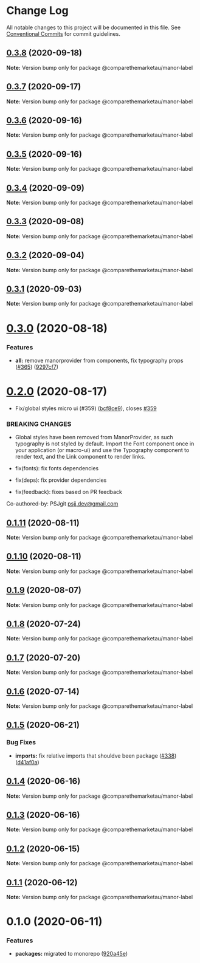 # Change Log

All notable changes to this project will be documented in this file.
See [Conventional Commits](https://conventionalcommits.org) for commit guidelines.

## [0.3.8](https://github.com/comparethemarketau/manor-react/compare/@comparethemarketau/manor-label@0.3.7...@comparethemarketau/manor-label@0.3.8) (2020-09-18)

**Note:** Version bump only for package @comparethemarketau/manor-label





## [0.3.7](https://github.com/comparethemarketau/manor-react/compare/@comparethemarketau/manor-label@0.3.6...@comparethemarketau/manor-label@0.3.7) (2020-09-17)

**Note:** Version bump only for package @comparethemarketau/manor-label





## [0.3.6](https://github.com/comparethemarketau/manor-react/compare/@comparethemarketau/manor-label@0.3.5...@comparethemarketau/manor-label@0.3.6) (2020-09-16)

**Note:** Version bump only for package @comparethemarketau/manor-label





## [0.3.5](https://github.com/comparethemarketau/manor-react/compare/@comparethemarketau/manor-label@0.3.4...@comparethemarketau/manor-label@0.3.5) (2020-09-16)

**Note:** Version bump only for package @comparethemarketau/manor-label





## [0.3.4](https://github.com/comparethemarketau/manor-react/compare/@comparethemarketau/manor-label@0.3.3...@comparethemarketau/manor-label@0.3.4) (2020-09-09)

**Note:** Version bump only for package @comparethemarketau/manor-label





## [0.3.3](https://github.com/comparethemarketau/manor-react/compare/@comparethemarketau/manor-label@0.3.2...@comparethemarketau/manor-label@0.3.3) (2020-09-08)

**Note:** Version bump only for package @comparethemarketau/manor-label





## [0.3.2](https://github.com/comparethemarketau/manor-react/compare/@comparethemarketau/manor-label@0.3.1...@comparethemarketau/manor-label@0.3.2) (2020-09-04)

**Note:** Version bump only for package @comparethemarketau/manor-label





## [0.3.1](https://github.com/comparethemarketau/manor-react/compare/@comparethemarketau/manor-label@0.3.0...@comparethemarketau/manor-label@0.3.1) (2020-09-03)

**Note:** Version bump only for package @comparethemarketau/manor-label





# [0.3.0](https://github.com/comparethemarketau/manor-react/compare/@comparethemarketau/manor-label@0.2.0...@comparethemarketau/manor-label@0.3.0) (2020-08-18)


### Features

* **all:** remove manorprovider from components, fix typography props ([#365](https://github.com/comparethemarketau/manor-react/issues/365)) ([9297cf7](https://github.com/comparethemarketau/manor-react/commit/9297cf72e8a7fe8762ec0dadf07d026aa88cbb44))





# [0.2.0](https://github.com/comparethemarketau/manor-react/compare/@comparethemarketau/manor-label@0.1.11...@comparethemarketau/manor-label@0.2.0) (2020-08-17)


* Fix/global styles micro ui (#359) ([bcf8ce9](https://github.com/comparethemarketau/manor-react/commit/bcf8ce92ba170a51113a4022728da22f47a6a768)), closes [#359](https://github.com/comparethemarketau/manor-react/issues/359)


### BREAKING CHANGES

* Global styles have been removed from ManorProvider, as such typography is not
styled by default. Import the Font component once in your application (or macro-ui) and use the
Typography component to render text, and the Link component to render links.

* fix(fonts): fix fonts dependencies

* fix(deps): fix provider dependencies

* fix(feedback): fixes based on PR feedback

Co-authored-by: PSJgit <psjj.dev@gmail.com>





## [0.1.11](https://github.com/comparethemarketau/manor-react/compare/@comparethemarketau/manor-label@0.1.10...@comparethemarketau/manor-label@0.1.11) (2020-08-11)

**Note:** Version bump only for package @comparethemarketau/manor-label





## [0.1.10](https://github.com/comparethemarketau/manor-react/compare/@comparethemarketau/manor-label@0.1.9...@comparethemarketau/manor-label@0.1.10) (2020-08-11)

**Note:** Version bump only for package @comparethemarketau/manor-label





## [0.1.9](https://github.com/comparethemarketau/manor-react/compare/@comparethemarketau/manor-label@0.1.8...@comparethemarketau/manor-label@0.1.9) (2020-08-07)

**Note:** Version bump only for package @comparethemarketau/manor-label





## [0.1.8](https://github.com/comparethemarketau/manor-react/compare/@comparethemarketau/manor-label@0.1.7...@comparethemarketau/manor-label@0.1.8) (2020-07-24)

**Note:** Version bump only for package @comparethemarketau/manor-label





## [0.1.7](https://github.com/comparethemarketau/manor-react/compare/@comparethemarketau/manor-label@0.1.6...@comparethemarketau/manor-label@0.1.7) (2020-07-20)

**Note:** Version bump only for package @comparethemarketau/manor-label





## [0.1.6](https://github.com/comparethemarketau/manor-react/compare/@comparethemarketau/manor-label@0.1.5...@comparethemarketau/manor-label@0.1.6) (2020-07-14)

**Note:** Version bump only for package @comparethemarketau/manor-label





## [0.1.5](https://github.com/comparethemarketau/manor-react/compare/@comparethemarketau/manor-label@0.1.4...@comparethemarketau/manor-label@0.1.5) (2020-06-21)


### Bug Fixes

* **imports:** fix relative imports that shouldve been package ([#338](https://github.com/comparethemarketau/manor-react/issues/338)) ([d41af0a](https://github.com/comparethemarketau/manor-react/commit/d41af0aea1f21e2fd30d281301648d44fc566da4))





## [0.1.4](https://github.com/comparethemarketau/manor-react/compare/@comparethemarketau/manor-label@0.1.3...@comparethemarketau/manor-label@0.1.4) (2020-06-16)

**Note:** Version bump only for package @comparethemarketau/manor-label





## [0.1.3](https://github.com/comparethemarketau/manor-react/compare/@comparethemarketau/manor-label@0.1.2...@comparethemarketau/manor-label@0.1.3) (2020-06-16)

**Note:** Version bump only for package @comparethemarketau/manor-label





## [0.1.2](https://github.com/comparethemarketau/manor-react/compare/@comparethemarketau/manor-label@0.1.1...@comparethemarketau/manor-label@0.1.2) (2020-06-15)

**Note:** Version bump only for package @comparethemarketau/manor-label





## [0.1.1](https://github.com/comparethemarketau/manor-react/compare/@comparethemarketau/manor-label@0.1.0...@comparethemarketau/manor-label@0.1.1) (2020-06-12)

**Note:** Version bump only for package @comparethemarketau/manor-label





# 0.1.0 (2020-06-11)


### Features

* **packages:** migrated to monorepo ([920a45e](https://github.com/comparethemarketau/manor-react/commit/920a45ec4b40a19de32f39f29693cbe1b1f314ae))
